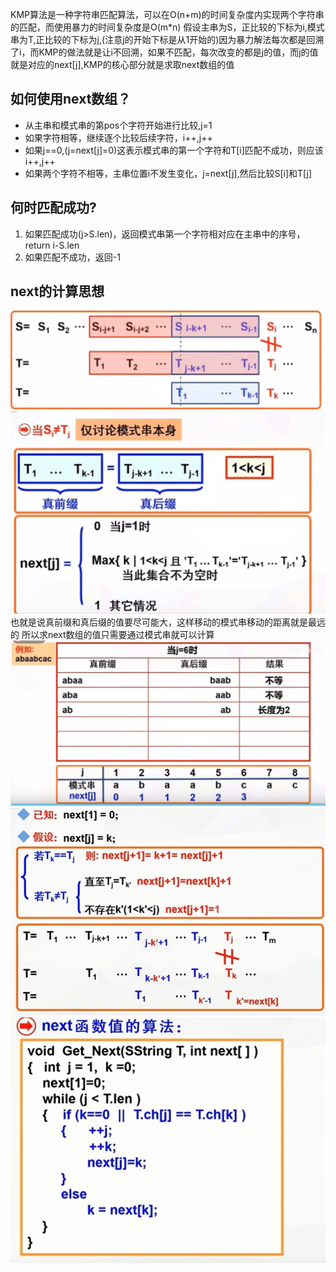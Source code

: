 KMP算法是一种字符串匹配算法，可以在O(n+m)的时间复杂度内实现两个字符串的匹配，而使用暴力的时间复杂度是O(m*n)
假设主串为S，正比较的下标为i,模式串为T,正比较的下标为j,(注意j的开始下标是从1开始的)因为暴力解法每次都是回溯了i，而KMP的做法就是让i不回溯，如果不匹配，每次改变的都是j的值，而j的值就是对应的next[j],KMP的核心部分就是求取next数组的值
## 如何使用next数组？

- 从主串和模式串的第pos个字符开始进行比较,j=1
- 如果字符相等，继续逐个比较后续字符，i++,j++
- 如果j==0,(j=next[j]=0)这表示模式串的第一个字符和T[i]匹配不成功，则应该i++,j++
- 如果两个字符不相等，主串位置i不发生变化，j=next[j],然后比较S[i]和T[j]
## 何时匹配成功?

1. 如果匹配成功(j>S.len)，返回模式串第一个字符相对应在主串中的序号，return i-S.len
2. 如果匹配不成功，返回-1

## next的计算思想
![Alt text](images/image5.png)
![Alt text](images/image6.png)
也就是说真前缀和真后缀的值要尽可能大，这样移动的模式串移动的距离就是最远的
所以求next数组的值只需要通过模式串就可以计算
![Alt text](images/image7.png)
![Alt text](images/image8.png)
![Alt text](images/image9.png)
